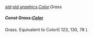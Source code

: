_[std](../../modules/std/std-module.md):[std.graphics](../../modules/std/std-graphics.md).[Color](../../modules/std/std-graphics-color.md).Grass_
##### Const Grass:[Color](../../modules/std/std-graphics-color.md)
Grass. Equivalent to ColorI( 123, 130, 78 ).
